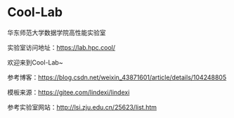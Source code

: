 # Cool-Lab
华东师范大学数据学院高性能实验室

实验室访问地址：https://lab.hpc.cool/

欢迎来到Cool-Lab~

参考博客：https://blog.csdn.net/weixin_43871601/article/details/104248805

模板来源：https://gitee.com/lindexi/lindexi

参考实验室网站：http://lsi.zju.edu.cn/25623/list.htm
